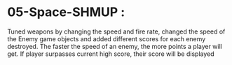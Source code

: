 # 05-Space-SHMUP :
Tuned weapons by changing the speed and fire rate, changed the speed of the Enemy game objects and added different scores for each enemy destroyed. 
The faster the speed of an enemy, the more points a player will get.
 If player surpasses current high score, their score will be displayed
